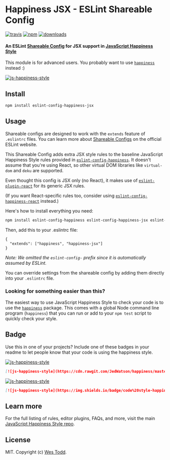 # Happiness JSX - ESLint Shareable Config
[![travis][travis-image]][travis-url]
[![npm][npm-image]][npm-url]
[![downloads][downloads-image]][downloads-url]

[travis-image]: https://img.shields.io/travis/wesleytodd/eslint-config-happiness-jsx/master.svg
[travis-url]: https://travis-ci.org/wesleytodd/eslint-config-happiness-jsx
[npm-image]: https://img.shields.io/npm/v/eslint-config-happiness-jsx.svg
[npm-url]: https://npmjs.org/package/eslint-config-happiness-jsx
[downloads-image]: https://img.shields.io/npm/dm/eslint-config-happiness-jsx.svg
[downloads-url]: https://npmjs.org/package/eslint-config-happiness-jsx

#### An ESLint [Shareable Config](http://eslint.org/docs/developer-guide/shareable-configs) for JSX support in [JavaScript Happiness Style](https://github.com/JedWatson/happiness)

This module is for advanced users. You probably want to use [`happiness`](https://github.com/JedWatson/happiness) instead :)

[![js-happiness-style](https://cdn.rawgit.com/JedWatson/happiness/master/badge.svg)](https://github.com/JedWatson/happiness)

## Install

```bash
npm install eslint-config-happiness-jsx
```

## Usage

Shareable configs are designed to work with the `extends` feature of `.eslintrc` files.
You can learn more about
[Shareable Configs](http://eslint.org/docs/developer-guide/shareable-configs) on the
official ESLint website.

This Shareable Config adds extra JSX style rules to the baseline JavaScript Happiness Style
rules provided in
[`eslint-config-happiness`](https://www.npmjs.com/package/eslint-config-happiness).
It doesn't assume that you're using React, so other virtual DOM libraries like
`virtual-dom` and `deku` are supported.

Even thought this config is JSX only (no React), it makes use of
[`eslint-plugin-react`](https://npmjs.com/package/eslint-plugin-react) for its generic
JSX rules.

(If you want React-specific rules too, consider using
[`eslint-config-happiness-react`](https://www.npmjs.com/package/eslint-config-happiness-react)
instead.)

Here's how to install everything you need:

```bash
npm install eslint-config-happiness eslint-config-happiness-jsx eslint-plugin-react
```

Then, add this to your .eslintrc file:

```
{
  "extends": ["happiness", "happiness-jsx"]
}
```

*Note: We omitted the `eslint-config-` prefix since it is automatically assumed by ESLint.*

You can override settings from the shareable config by adding them directly into your
`.eslintrc` file.

### Looking for something easier than this?

The easiest way to use JavaScript Happiness Style to check your code is to use the
[`happiness`](https://github.com/JedWatson/happiness) package. This comes with a global
Node command line program (`happiness`) that you can run or add to your `npm test` script
to quickly check your style.

## Badge

Use this in one of your projects? Include one of these badges in your readme to
let people know that your code is using the happiness style.

[![js-happiness-style](https://cdn.rawgit.com/JedWatson/happiness/master/badge.svg)](https://github.com/JedWatson/happiness)

```markdown
[![js-happiness-style](https://cdn.rawgit.com/JedWatson/happiness/master/badge.svg)](https://github.com/JedWatson/happiness)
```

[![js-happiness-style](https://img.shields.io/badge/code%20style-happiness-brightgreen.svg)](https://github.com/JedWatson/happiness)

```markdown
[![js-happiness-style](https://img.shields.io/badge/code%20style-happiness-brightgreen.svg)](https://github.com/JedWatson/happiness)
```

## Learn more

For the full listing of rules, editor plugins, FAQs, and more, visit the main
[JavaScript Happiness Style repo](https://github.com/JedWatson/happiness).

## License

MIT. Copyright (c) [Wes Todd](http://wesleytodd.com).
